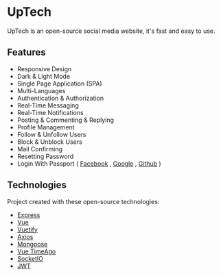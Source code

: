 # UpTech

UpTech is an open-source social media website, it's fast and easy to use.

## Features 
- Responsive Design
- Dark & Light Mode
- Single Page Application (SPA)
- Multi-Languages
- Authentication & Authorization
- Real-Time Messaging
- Real-Time Notifications
- Posting & Commenting & Replying
- Profile Management
- Follow & Unfollow Users
- Block & Unblock Users
- Mail Confirming
- Resetting Password
- Login With Passport ( [Facebook](https://www.facebook.com/) , [Google](https://www.google.com/) , [Github](http://github.com/) )

## Technologies
Project created with these open-source technologies:
* [Express](https://github.com/expressjs/express)
* [Vue](https://github.com/vuejs/vue)
* [Vuetify](https://github.com/vuetifyjs/vuetify)
* [Axios](https://github.com/axios/axios)
* [Mongoose](https://github.com/Automattic/mongoose)
* [Vue TimeAgo](https://github.com/egoist/vue-timeago)
* [SocketIO](https://github.com/socketio/socket.io)
* [JWT](https://github.com/auth0/node-jsonwebtoken)
